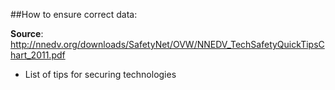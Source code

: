 ##How to ensure correct data: 

__Source__: http://nnedv.org/downloads/SafetyNet/OVW/NNEDV_TechSafetyQuickTipsChart_2011.pdf

* List of tips for securing technologies